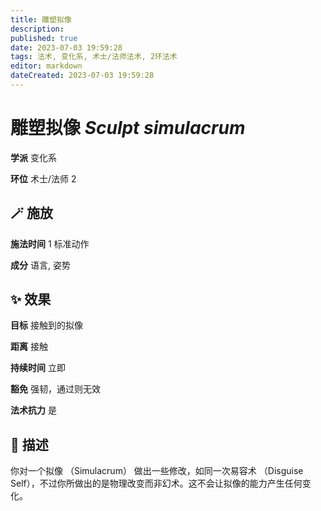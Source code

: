 ```yaml
---
title: 雕塑拟像
description: 
published: true
date: 2023-07-03 19:59:28
tags: 法术, 变化系, 术士/法师法术, 2环法术
editor: markdown
dateCreated: 2023-07-03 19:59:28
---
```


# **雕塑拟像** *Sculpt simulacrum*

**学派** 变化系 

**环位** 术士/法师 2

## 🪄 施放

**施法时间** 1 标准动作

**成分** 语言, 姿势

## ✨ 效果 

**目标** 接触到的拟像 

**距离** 接触  

**持续时间** 立即 

**豁免** 强韧，通过则无效

**法术抗力** 是

## 📖 描述

你对一个拟像 （Simulacrum） 做出一些修改，如同一次易容术 （Disguise Self），不过你所做出的是物理改变而非幻术。这不会让拟像的能力产生任何变化。
    